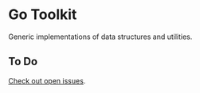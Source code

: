 # Go Toolkit
Generic implementations of data structures and utilities.

## To Do
[Check out open issues](https://github.com/oleoneto/go-toolkit/issues).
